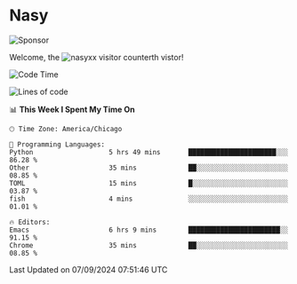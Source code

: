 # Nasy

<!--
<p align="center">
<img height="200" src="https://github-readme-stats.vercel.app/api?username=nasyxx&count_private=true&show_icons=true&theme=dracula&include_all_commits=true"/>
<img height="200" src="https://github-readme-stats.vercel.app/api/top-langs/?username=nasyxx&theme=dracula&hide=html,jupyter+notebook&count_private=true&show_icons=true"/>
</p>

  
----------------
-->

![Sponsor](https://img.shields.io/static/v1.svg?label=Sponsor&message=%E2%9D%A4&logo=GitHub&style=flat&color=pink)
 
Welcome, the ![nasyxx visitor counter](https://count.getloli.com/get/@nasyxx?theme=rule34)th vistor!
 
<!--START_SECTION:waka-->
![Code Time](http://img.shields.io/badge/Code%20Time-4%2C622%20hrs%2011%20mins-blue)

![Lines of code](https://img.shields.io/badge/From%20Hello%20World%20I%27ve%20Written-6.4%20million%20lines%20of%20code-blue)

📊 **This Week I Spent My Time On** 

```text
🕑︎ Time Zone: America/Chicago

💬 Programming Languages: 
Python                   5 hrs 49 mins       ██████████████████████░░░   86.28 % 
Other                    35 mins             ██░░░░░░░░░░░░░░░░░░░░░░░   08.85 % 
TOML                     15 mins             █░░░░░░░░░░░░░░░░░░░░░░░░   03.87 % 
fish                     4 mins              ░░░░░░░░░░░░░░░░░░░░░░░░░   01.01 % 

🔥 Editors: 
Emacs                    6 hrs 9 mins        ███████████████████████░░   91.15 % 
Chrome                   35 mins             ██░░░░░░░░░░░░░░░░░░░░░░░   08.85 % 
```


 Last Updated on 07/09/2024 07:51:46 UTC
<!--END_SECTION:waka-->

<!-- ![visitors](https://visitor-badge.laobi.icu/badge?page_id=nasyxx.nasyxx) -->
